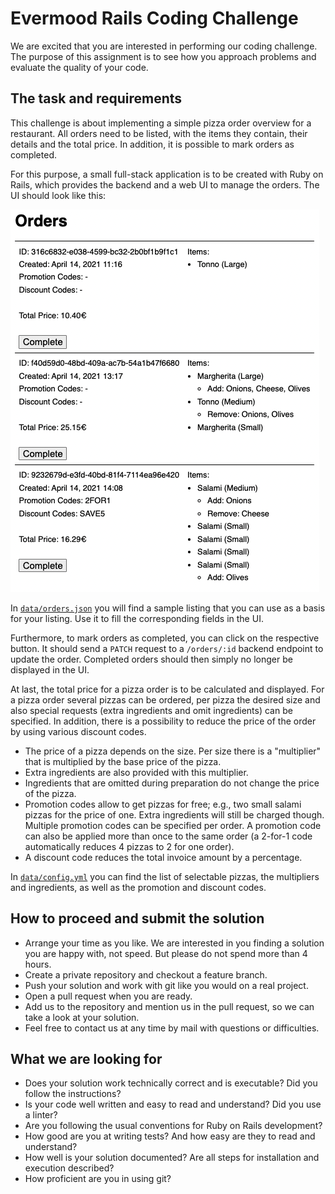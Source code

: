 # Evermood Rails Coding Challenge

We are excited that you are interested in performing our coding challenge. The purpose of this assignment is to see how you approach problems and evaluate the quality of your code.


## The task and requirements

This challenge is about implementing a simple pizza order overview for a restaurant. All orders need to be listed, with the items they contain, their details and the total price. In addition, it is possible to mark orders as completed.

For this purpose, a small full-stack application is to be created with Ruby on Rails, which provides the backend and a web UI to manage the orders. The UI should look like this:

![Orders listing](images/orders_wireframe.png)

In [`data/orders.json`](data/orders.json) you will find a sample listing that you can use as a basis for your listing. Use it to fill the corresponding fields in the UI.

Furthermore, to mark orders as completed, you can click on the respective button. It should send a `PATCH` request to a `/orders/:id` backend endpoint to update the order. Completed orders should then simply no longer be displayed in the UI.

At last, the total price for a pizza order is to be calculated and displayed. For a pizza order several pizzas can be ordered, per pizza the desired size and also special requests (extra ingredients and omit ingredients) can be specified. In addition, there is a possibility to reduce the price of the order by using various discount codes.

- The price of a pizza depends on the size. Per size there is a "multiplier" that is multiplied by the base price of the pizza.
- Extra ingredients are also provided with this multiplier.
- Ingredients that are omitted during preparation do not change the price of the pizza.
- Promotion codes allow to get pizzas for free; e.g., two small salami pizzas for the price of one. Extra ingredients will still be charged though. Multiple promotion codes can be specified per order. A promotion code can also be applied more than once to the same order (a 2-for-1 code automatically reduces 4 pizzas to 2 for one order).
- A discount code reduces the total invoice amount by a percentage.

In [`data/config.yml`](data/config.yml) you can find the list of selectable pizzas, the multipliers and ingredients, as well as the promotion and discount codes.


## How to proceed and submit the solution
- Arrange your time as you like. We are interested in you finding a solution you are happy with, not speed. But please do not spend more than 4 hours.
- Create a private repository and checkout a feature branch.
- Push your solution and work with git like you would on a real project.
- Open a pull request when you are ready.
- Add us to the repository and mention us in the pull request, so we can take a look at your solution.
- Feel free to contact us at any time by mail with questions or difficulties.


## What we are looking for
- Does your solution work technically correct and is executable? Did you follow the instructions?
- Is your code well written and easy to read and understand? Did you use a linter?
- Are you following the usual conventions for Ruby on Rails development?
- How good are you at writing tests? And how easy are they to read and understand?
- How well is your solution documented? Are all steps for installation and execution described?
- How proficient are you in using git?
